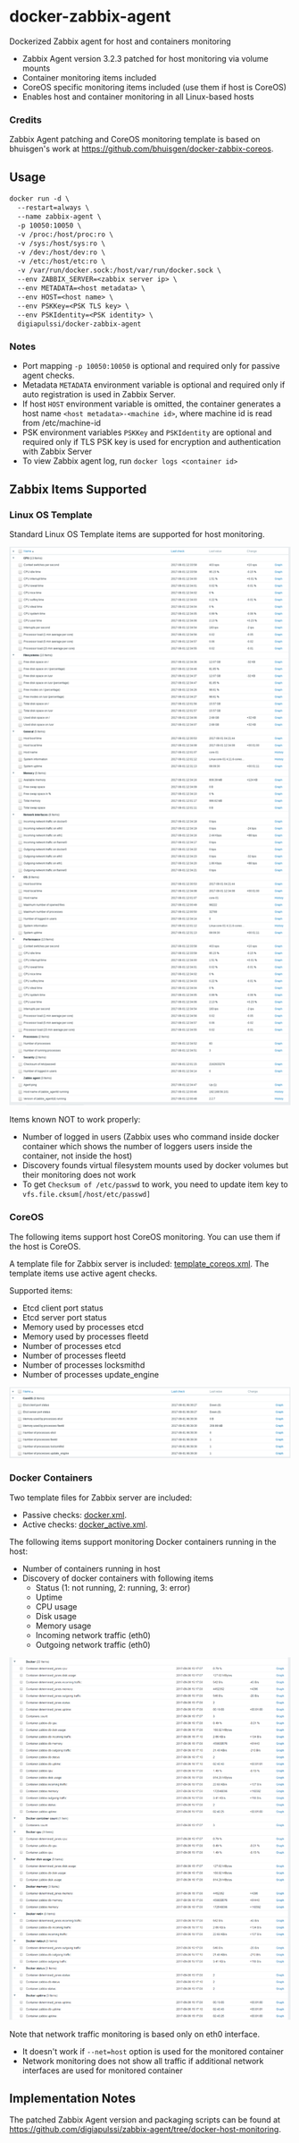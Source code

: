 # docker-zabbix-agent

Dockerized Zabbix agent for host and containers monitoring

* Zabbix Agent version 3.2.3 patched for host monitoring via volume mounts
* Container monitoring items included
* CoreOS specific monitoring items included (use them if host is CoreOS)
* Enables host and container monitoring in all Linux-based hosts

### Credits

Zabbix Agent patching and CoreOS monitoring template is based on
bhuisgen's work at https://github.com/bhuisgen/docker-zabbix-coreos.

## Usage

```
docker run -d \
  --restart=always \
  --name zabbix-agent \
  -p 10050:10050 \
  -v /proc:/host/proc:ro \
  -v /sys:/host/sys:ro \
  -v /dev:/host/dev:ro \
  -v /etc:/host/etc:ro \
  -v /var/run/docker.sock:/host/var/run/docker.sock \
  --env ZABBIX_SERVER=<zabbix server ip> \
  --env METADATA=<host metadata> \
  --env HOST=<host name> \
  --env PSKKey=<PSK TLS key> \
  --env PSKIdentity=<PSK identity> \
  digiapulssi/docker-zabbix-agent
```

### Notes

* Port mapping `-p 10050:10050` is optional and required only for passive agent checks.
* Metadata `METADATA` environment variable is optional and required only if
  auto registration is used in Zabbix Server.
* If host `HOST` environment variable is omitted, the container generates a host name
  `<host metadata>-<machine id>`, where machine id is read from /etc/machine-id
* PSK environment variables `PSKKey` and `PSKIdentity` are optional and
  required only if TLS PSK key is used for encryption and authentication with Zabbix Server
* To view Zabbix agent log, run `docker logs <container id>`

## Zabbix Items Supported

### Linux OS Template

Standard Linux OS Template items are supported for host monitoring.

![Linux Items Sample](https://github.com/digiapulssi/docker-zabbix-agent/raw/master/documentation/latestdata-oslinux.png)

Items known NOT to work properly:

* Number of logged in users (Zabbix uses who command inside docker container which shows the number of
  loggers users inside the container, not inside the host)
* Discovery founds virtual filesystem mounts used by docker volumes but their monitoring does not work
* To get `Checksum of /etc/passwd` to work, you need to update item key to `vfs.file.cksum[/host/etc/passwd]`

### CoreOS

The following items support host CoreOS monitoring. You can use them if the host is CoreOS.

A template file for Zabbix server is included: [template_coreos.xml](https://raw.githubusercontent.com/digiapulssi/docker-zabbix-agent/master/templates/template_coreos.xml).
The template items use active agent checks.

Supported items:

* Etcd client port status
* Etcd server port status
* Memory used by processes etcd
* Memory used by processes fleetd
* Number of processes etcd
* Number of processes fleetd
* Number of processes locksmithd
* Number of processes update_engine

![CoreOS Items Sample](https://github.com/digiapulssi/docker-zabbix-agent/raw/master/documentation/latestdata-coreos.png)

### Docker Containers

Two template files for Zabbix server are included:

* Passive checks: [docker.xml](https://raw.githubusercontent.com/digiapulssi/docker-zabbix-agent/master/templates/docker.xml).
* Active checks: [docker_active.xml](https://raw.githubusercontent.com/digiapulssi/docker-zabbix-agent/master/templates/docker_active.xml).

The following items support monitoring Docker containers running in the host:

* Number of containers running in host
* Discovery of docker containers with following items
  * Status (1: not running, 2: running, 3: error)
  * Uptime
  * CPU usage
  * Disk usage
  * Memory usage
  * Incoming network traffic (eth0)
  * Outgoing network traffic (eth0)

![Docker Items Sample](https://github.com/digiapulssi/docker-zabbix-agent/raw/master/documentation/latestdata-docker.png)

Note that network traffic monitoring is based only on eth0 interface.

* It doesn't work if `--net=host` option is used for the monitored container
* Network monitoring does not show all traffic if additional network interfaces are used for monitored container

## Implementation Notes

The patched Zabbix Agent version and packaging scripts can be found at https://github.com/digiapulssi/zabbix-agent/tree/docker-host-monitoring.
